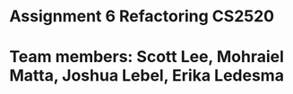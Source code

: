 # Assignment 6 Refactoring CS2520
# Team members: Scott Lee, Mohraiel Matta, Joshua Lebel, Erika Ledesma